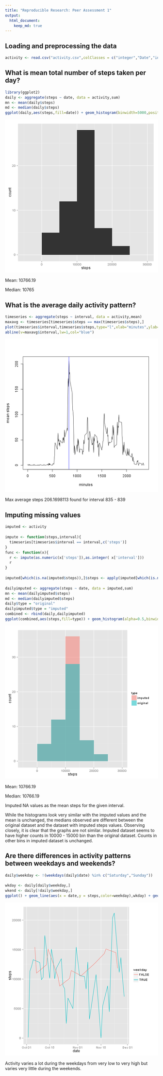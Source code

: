 ```yaml
---
title: "Reproducible Research: Peer Assessment 1"
output: 
  html_document:
    keep_md: true
---
```



## Loading and preprocessing the data

```r
activity <- read.csv("activity.csv",colClasses = c("integer","Date","integer"))
```


## What is mean total number of steps taken per day?

```r
library(ggplot2)
daily <- aggregate(steps ~ date, data = activity,sum)
mn <- mean(daily$steps)
md <- median(daily$steps)
ggplot(daily,aes(steps,fill=date)) + geom_histogram(binwidth=5000,position = "identity")
```

![plot of chunk unnamed-chunk-2](figure/unnamed-chunk-2-1.png) 

Mean: 10766.19

Median: 10765

## What is the average daily activity pattern?

```r
timeseries <- aggregate(steps ~ interval, data = activity,mean)
maxavg <- timeseries[timeseries$steps == max(timeseries$steps),]
plot(timeseries$interval,timeseries$steps,type="l",xlab="minutes",ylab="mean steps")
abline(v=maxavg$interval,lw=1,col="blue")
```

![plot of chunk unnamed-chunk-3](figure/unnamed-chunk-3-1.png) 

Max average steps 206.1698113 found for interval 835 - 839

## Imputing missing values

```r
imputed <- activity

impute <- function(steps,interval){
  timeseries[timeseries$interval == interval,c('steps')]
}
func <- function(x){
  r <- impute(as.numeric(x['steps']),as.integer( x['interval']))
  r
}

imputed[which(is.na(imputed$steps)),]$steps <- apply(imputed[which(is.na(imputed$steps)),],1,func)

dailyimputed <- aggregate(steps ~ date, data = imputed,sum)
mn <- mean(dailyimputed$steps)
md <- median(dailyimputed$steps)
daily$type = "original"
dailyimputed$type = "imputed"
combined <- rbind(daily,dailyimputed)
ggplot(combined,aes(steps,fill=type)) + geom_histogram(alpha=0.5,binwidth=5000,position = "identity")
```

![plot of chunk unnamed-chunk-4](figure/unnamed-chunk-4-1.png) 


Mean: 10766.19

Median: 10766.19

Imputed NA values as the mean steps for the given interval.

While the histograms look very similar with the imputed values and the mean is unchanged, the medians observed are different between the original dataset and the dataset with imputed steps values. Observing closely, it is clear that the graphs are not similar. Imputed dataset seems to have higher counts in 10000 - 15000 bin than the original dataset. Counts in other bins in imputed dataset is unchanged.

## Are there differences in activity patterns between weekdays and weekends?

```r
daily$weekday <- !(weekdays(daily$date) %in% c("Saturday","Sunday"))

wkday <- daily[daily$weekday,]
wkend <- daily[!daily$weekday,]
ggplot() + geom_line(aes(x = date,y = steps,color=weekday),wkday) + geom_line(aes(x = date, y = steps,color=weekday),wkend)
```

![plot of chunk unnamed-chunk-5](figure/unnamed-chunk-5-1.png) 

Activity varies a lot during the weekdays from very low to very high but varies very little during the weekends.

